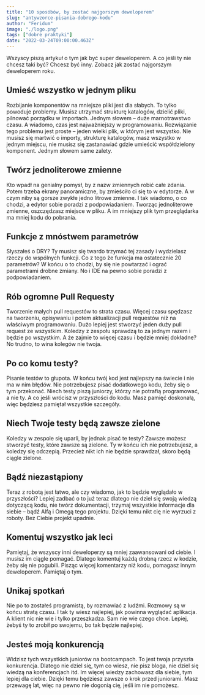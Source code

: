 ```yaml
---
title: "10 sposóbów, by zostać najgorszym deweloperem"
slug: "antywzorce-pisania-dobrego-kodu"
author: "Feridum"
image: "./logo.png"
tags: ["dobre praktyki"]
date: "2022-03-24T09:00:00.463Z"
---
```


Wszyscy piszą artykuł o tym jak być super deweloperem. A co jeśli ty nie chcesz taki być? Chcesz być inny. Zobacz jak zostać najgorszym deweloperem roku.

<!--more-->

## Umieść wszystko w jednym pliku
Rozbijanie komponentów na mniejsze pliki jest dla słabych. To tylko powoduje problemy. Musisz utrzymać strukturę katalogów, dzielić pliki, pilnować porządku w importach. Jednym słowem – duże marnotrawstwo czasu. A wiadomo, czas jest najważniejszy w programowaniu. Rozwiązanie tego problemu jest proste – jeden wielki plik, w którym jest wszystko. Nie musisz się martwić o importy, strukturę katalogów, masz wszystko w jednym miejscu, nie musisz się zastanawiać gdzie umieścić współdzielony komponent. Jednym słowem same zalety.


## Twórz jednoliterowe zmienne 
Kto wpadł na genialny pomysł, by z nazw zmiennych robić całe zdania. Potem trzeba ekrany panoramiczne, by zmieściło ci się to w edytorze. A w czym niby są gorsze zwykłe jedno litrowe zmienne. I tak wiadomo, o co chodzi, a edytor sobie poradzi z podpowiadaniem. Tworząc jednoliterowe zmienne, oszczędzasz miejsce w pliku. A im mniejszy plik tym przeglądarka ma mniej kodu do pobrania.


## Funkcje z mnóstwem parametrów 

Słyszałeś o DRY? Ty musisz się  twardo trzymać tej zasady i wydzielasz rzeczy do wspólnych funkcji. Co z tego że funkcja ma ostatecznie 20 parametrów? W końcu o to chodzi, by się nie powtarzać i ograć parametrami drobne zmiany. No i IDE na pewno sobie poradzi z podpowiadaniem.



## Rób ogromne Pull Requesty

Tworzenie małych pull requestów to strata czasu. Więcej czasu spędzasz na tworzeniu, opisywaniu i potem aktualizacji pull requestów niż na właściwym programowaniu. Dużo lepiej jest stworzyć jeden duży pull request ze wszystkim. Koledzy z zespołu sprawdzą to za jednym razem i będzie po wszystkim. A że zajmie to więcej czasu i będzie mniej dokładne? No trudno, to wina kolegów nie twoja.


## Po co komu testy?
Pisanie testów to głupota. W końcu twój kod jest najlepszy na świecie i nie ma w nim błędów. Nie potrzebujesz pisać dodatkowego kodu, żeby się o tym przekonać. Niech testy piszą juniorzy, którzy nie potrafią programować, a nie ty. A co jeśli wrócisz w przyszłości do kodu. Masz pamięć doskonałą, więc będziesz pamiętał wszystkie szczegóły.

## Niech Twoje testy będą zawsze zielone
Koledzy w zespole się uparli, by jednak pisać te testy? Zawsze możesz stworzyć testy, które zawsze są zielone. Ty w końcu ich nie potrzebujesz, a koledzy się odczepią. Przecież nikt ich nie będzie sprawdzał, skoro będą ciągle zielone.


## Bądź niezastąpiony 

Teraz z robotą jest łatwo, ale czy wiadomo, jak to będzie wyglądało w przyszłości? Lepiej zadbać o to już teraz dlatego nie dziel się swoją wiedzą dotyczącą kodu, nie twórz dokumentacji, trzymaj wszystkie informacje dla siebie – bądź Alfą i Omegą tego projektu. Dzięki temu nikt cię nie wyrzuci z roboty. Bez Ciebie projekt upadnie.


## Komentuj wszystko jak leci

Pamiętaj, że wszyscy inni deweloperzy są mniej zaawansowani od ciebie. I musisz im ciągle pomagać. Dlatego komentuj każdą drobną rzecz w kodzie, żeby się nie pogubili. Pisząc więcej komentarzy niż kodu, pomagasz innym deweloperem. Pamiętaj o tym.


## Unikaj spotkań
Nie po to zostałeś programistą, by rozmawiać z ludźmi. Rozmowy są w końcu stratą czasu. I tak ty wiesz najlepiej, jak powinna wyglądać aplikacja. A klient nic nie wie i tylko przeszkadza. Sam nie wie czego chce. Lepiej, żebyś ty to zrobił po swojemu, bo tak będzie najlepiej.


## Jesteś moją konkurencją

Widzisz tych wszystkich juniorów na bootcampach. To jest twoja przyszła konkurencja. Dlatego nie dziel się, tym co wiesz, nie pisz bloga, nie dziel się wiedzą na konferencjach itd. Im więcej wiedzy zachowasz dla siebie, tym lepiej dla ciebie. Dzięki temu będziesz zawsze o krok przed juniorami. Masz przewagę lat, więc na pewno nie dogonią cię, jeśli im nie pomożesz.